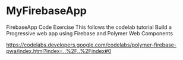 # MyFirebaseApp
FirebaseApp Code Exercise
This follows the codelab tutorial Build a Progressive web app using Firebase and Polymer Web Components

https://codelabs.developers.google.com/codelabs/polymer-firebase-pwa/index.html?index=..%2F..%2Findex#0
